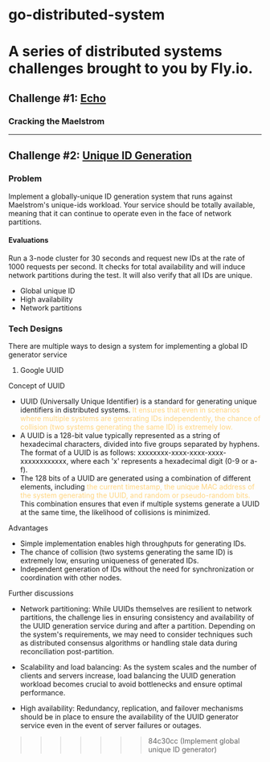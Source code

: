 # go-distributed-system
# A series of distributed systems challenges brought to you by Fly.io.

## Challenge #1: [Echo](https://fly.io/dist-sys/1/)

### Cracking the Maelstrom 

---

## Challenge #2: [Unique ID Generation](https://fly.io/dist-sys/2/)
### Problem
Implement a globally-unique ID generation system that runs against Maelstrom's unique-ids workload. Your service should be totally available, meaning that it can continue to operate even in the face of network partitions.


#### Evaluations
Run a 3-node cluster for 30 seconds and request new IDs at the rate of 1000 requests per second. It checks for total availability and will induce network partitions during the test. It will also verify that all IDs are unique.

- Global unique ID
- High availability
- Network partitions


### Tech Designs
There are multiple ways to design a system for implementing a global ID generator service

1. Google UUID

Concept of UUID
- UUID (Universally Unique Identifier) is a standard for generating unique identifiers in distributed systems. <span style="color:#FFD580">It ensures that even in scenarios where multiple systems are generating IDs independently, the chance of collision (two systems generating the same ID) is extremely low.</span>
- A UUID is a 128-bit value typically represented as a string of hexadecimal characters, divided into five groups separated by hyphens. The format of a UUID is as follows: xxxxxxxx-xxxx-xxxx-xxxx-xxxxxxxxxxxx, where each 'x' represents a hexadecimal digit (0-9 or a-f).
- The 128 bits of a UUID are generated using a combination of different elements, including <span style="color:#FFD580">the current timestamp, the unique MAC address of the system generating the UUID, and random or pseudo-random bits.</span> This combination ensures that even if multiple systems generate a UUID at the same time, the likelihood of collisions is minimized.

Advantages
- Simple implementation enables high throughputs for generating IDs.
- The chance of collision (two systems generating the same ID) is extremely low, ensuring uniqueness of generated IDs.
- Independent generation of IDs without the need for synchronization or coordination with other nodes.

Further discussions
- Network partitioning: While UUIDs themselves are resilient to network partitions, the challenge lies in ensuring consistency and availability of the UUID generation service during and after a partition. Depending on the system's requirements, we may need to consider techniques such as distributed consensus algorithms or handling stale data during reconciliation post-partition.

- Scalability and load balancing: As the system scales and the number of clients and servers increase, load balancing the UUID generation workload becomes crucial to avoid bottlenecks and ensure optimal performance.

- High availability: Redundancy, replication, and failover mechanisms should be in place to ensure the availability of the UUID generator service even in the event of server failures or outages.
>>>>>>> 84c30cc (Implement global unique ID generator)
